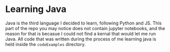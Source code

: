 # Learning Java
Java is the third language I decided to learn, following Python and JS. This part of the repo you may notice does not contain jupyter notebooks, and the reason for that is becasue I could not find a kernal that would let me run Java. All code that was written during the process of me learning java is held inside the `codeExamples` directory.